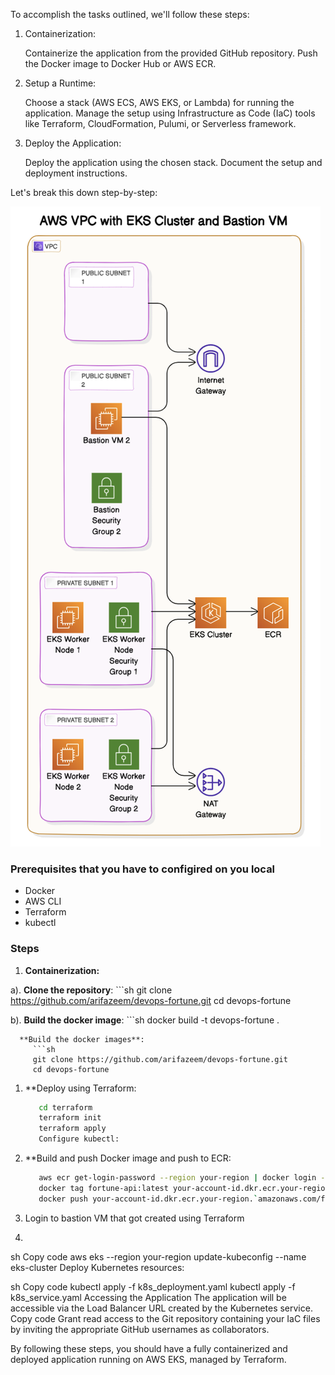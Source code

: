 To accomplish the tasks outlined, we'll follow these steps:



1.    Containerization:

      Containerize the application from the provided GitHub repository.
      Push the Docker image to Docker Hub or AWS ECR.
      

2.    Setup a Runtime:

      Choose a stack (AWS ECS, AWS EKS, or Lambda) for running the application.
      Manage the setup using Infrastructure as Code (IaC) tools like Terraform, CloudFormation, Pulumi, or Serverless framework.

3.    Deploy the Application:

      Deploy the application using the chosen stack.
      Document the setup and deployment instructions.


Let's break this down step-by-step:

![alt text](image.png)


### Prerequisites that you have to configired on you local 
- Docker
- AWS CLI
- Terraform
- kubectl

### Steps

1.    **Containerization:**

  a). **Clone the repository**:
         ```sh
         git clone https://github.com/arifazeem/devops-fortune.git
         cd devops-fortune
      
  b). **Build the docker image**:
         ```sh
         docker build -t devops-fortune .
 

         
      **Build the docker images**:
         ```sh
         git clone https://github.com/arifazeem/devops-fortune.git
         cd devops-fortune
         
      


1. **Deploy using Terraform:
   ```sh
      cd terraform
      terraform init
      terraform apply
      Configure kubectl:
   

2. **Build and push Docker image and push to ECR:
   ```sh
      aws ecr get-login-password --region your-region | docker login --username AWS --password-stdin your-account-id.dkr.ecr.your-region.amazonaws.com
      docker tag fortune-api:latest your-account-id.dkr.ecr.your-region.amazonaws.com/fortune-api:latest
      docker push your-account-id.dkr.ecr.your-region.`amazonaws.com/fortune-api:latest

3. Login to bastion VM that got created using Terraform 
   
4.
sh
Copy code
aws eks --region your-region update-kubeconfig --name eks-cluster
Deploy Kubernetes resources:

sh
Copy code
kubectl apply -f k8s_deployment.yaml
kubectl apply -f k8s_service.yaml
Accessing the Application
The application will be accessible via the Load Balancer URL created by the Kubernetes service.
Copy code
Grant read access to the Git repository containing your IaC files by inviting the appropriate GitHub usernames as collaborators.

By following these steps, you should have a fully containerized and deployed application running on AWS EKS, managed by Terraform.
